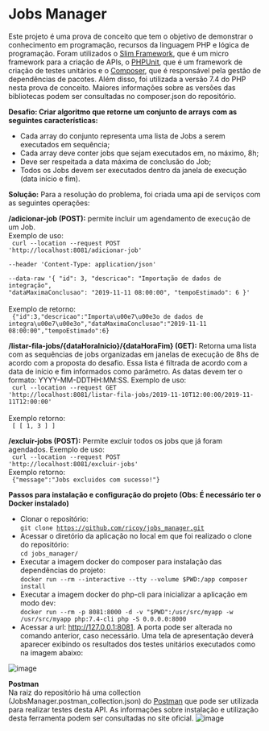 
# Jobs Manager

Este projeto é uma prova de conceito que tem o objetivo de demonstrar o conhecimento em programação, recursos da linguagem PHP e lógica de programação. Foram utilizados o [Slim Framework](https://www.slimframework.com/), que é um micro framework para a criação de APIs, o [PHPUnit](https://phpunit.de/), que é um framework de criação de testes unitários e o [Composer](https://getcomposer.org/), que é responsável pela gestão de dependências de pacotes. Além disso, foi utilizada a versão 7.4 do PHP nesta prova de conceito. Maiores informações sobre as versões das bibliotecas podem ser consultadas no composer.json do repositório.

**Desafio: Criar algoritmo que retorne um conjunto de arrays com as seguintes características:**

- Cada array do conjunto representa uma lista de Jobs a serem executados em sequência;
- Cada array deve conter jobs que sejam executados em, no máximo, 8h;
- Deve ser respeitada a data máxima de conclusão do Job;
- Todos os Jobs devem ser executados dentro da janela de execução (data início e fim).

**Solução:**
Para a resolução do problema, foi criada uma api de serviços com as seguintes operações:  

**/adicionar-job (POST):** permite incluir um agendamento de execução de um Job.  
Exemplo de uso:  
<code>
curl --location --request POST 'http://localhost:8081/adicionar-job' \
--header 'Content-Type: application/json' \
--data-raw '{
    "id": 3,
    "descricao": "Importação de dados de integração",
    "dataMaximaConclusao": "2019-11-11 08:00:00",
    "tempoEstimado": 6
}'
</code>  
Exemplo de retorno:  
<code>
{"id":3,"descricao":"Importa\u00e7\u00e3o de dados de integra\u00e7\u00e3o","dataMaximaConclusao":"2019-11-11
08:00:00","tempoEstimado":6}
</code>    

**/listar-fila-jobs/{dataHoraInicio}/{dataHoraFim} (GET):** Retorna uma lista com as sequências de jobs organizadas em janelas de execução de 8hs de acordo com a proposta do desafio. Essa lista é filtrada de acordo com a data de início e fim informados como parâmetro. As datas devem ter o formato: YYYY-MM-DDTHH:MM:SS. Exemplo de uso:  
<code>
curl --location --request GET 'http://localhost:8081/listar-fila-jobs/2019-11-10T12:00:00/2019-11-11T12:00:00'
</code>  
Exemplo retorno:  
<code>
[
    [
        1,
        3
    ]
]
</code>      

**/excluir-jobs (POST):** Permite excluir todos os jobs que já foram agendados. Exemplo de uso:  
<code>
curl --location --request POST 'http://localhost:8081/excluir-jobs'
</code>  
Exemplo retorno:  
<code>
{"message":"Jobs excluidos com sucesso!"}
</code> 

**Passos para instalação e configuração do projeto (Obs: É necessário ter o Docker instalado)**
- Clonar o repositório:  
<code>git clone https://github.com/ricoy/jobs_manager.git</code>
- Acessar o diretório da aplicação no local em que foi realizado o clone do repositório:  
<code>cd jobs_manager/</code>
- Executar a imagem docker do composer para instalação das dependências do projeto:    
<code>docker run --rm --interactive --tty --volume $PWD:/app composer install</code>
- Executar a imagem docker do php-cli para inicializar a aplicação em modo dev:  
<code>docker run --rm -p 8081:8000 -d -v "$PWD":/usr/src/myapp -w /usr/src/myapp php:7.4-cli php -S 0.0.0.0:8000</code>
- Acessar a url: http://127.0.0.1:8081. A porta pode ser alterada no comando anterior, caso necessário. Uma tela de apresentação deverá aparecer exibindo os resultados dos testes unitários executados como na imagem abaixo:

![image](https://user-images.githubusercontent.com/1377278/130885910-7cd9f7df-7fb5-4c30-8679-d46fd86ab80c.png)

**Postman**  
Na raiz do repositório há uma collection (JobsManager.postman_collection.json) do [Postman](https://www.postman.com/) que pode ser utilizada para realizar testes desta API. As informações sobre instalação e utilização desta ferramenta podem ser consultadas no site oficial.
![image](https://user-images.githubusercontent.com/1377278/130887804-07f276e7-a063-4578-8eb9-4505193c1168.png)



